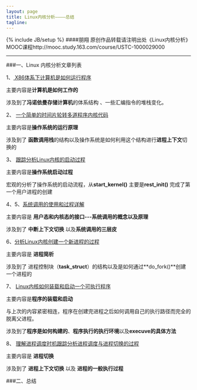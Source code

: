 ```yaml
---
layout: page
title: Linux内核分析————总结
tagline: 
---
```


{% include JB/setup %}
####朋翔 原创作品转载请注明出处《Linux内核分析》MOOC课程http://mooc.study.163.com/course/USTC-1000029000 

---
###一、Linux 内核分析文章列表

1、[ X86体系下计算机是如何运行程序](http://www.siplexy.me/Linux_1.html)
 
 主要内容是**计算机是如何工作的**

涉及到了**冯诺依曼存储计算机**的体系结构 、一些汇编指令的堆栈变化。


2、 [一个简单的时间片轮转多道程序内核代码](http://www.siplexy.me/Linux_2.html)

主要内容是**操作系统的运行原理**

涉及到了 **函数调用栈**的结构以及操作系统是如何利用这个结构进行**进程上下文**切换的



3、 [跟踪分析Linux内核的启动过程](http://www.siplexy.me/Linux_3.html)

主要内容是**操作系统启动过程**

宏观的分析了操作系统的启动流程，从**start_kernel()** 主要是**rest_init()** 完成了第一个用户进程的创建


4、5、[系统调用的使用和过程详解](http://www.siplexy.me/Linux_45.html)

主要内容是 **用户态和内核态的接口---系统调用的概念以及原理**

涉及到了 **中断上下文切换** 以及**系统调用的三层皮**


6、[分析Linux内核创建一个新进程的过程](http://www.siplexy.me/Linux_6.html)

主要内容是 **进程简析**

涉及到了 进程控制块（**task_struct**）的结构以及是如何通过**do_fork()**创建一个进程的


7、 [Linux内核如何装载和启动一个可执行程序](http://www.siplexy.me/Linux_7.html)

主要内容是**程序的装载和启动**

与上次的内容紧密相连，程序在创建完进程之后如何调用自己的执行路径而完全的脱离父进程。

涉及到了**程序是如何构建的**、**程序执行的执行环境**以及**execuve的具体方法**


8、 [理解进程调度时机跟踪分析进程调度与进程切换的过程](http://www.siplexy.me/Linux_8.html)

主要内容是 **进程切换**

涉及到了 **进程上下文切换** 以及 **进程的一般执行过程**


###二、总结
